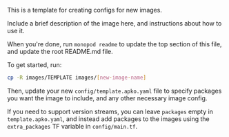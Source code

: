 This is a template for creating configs for new images.

Include a brief description of the image here, and instructions about how to use it.

When you're done, run `monopod readme` to update the top section of this file, and update the root README.md file.

To get started, run:

```sh
cp -R images/TEMPLATE images/[new-image-name]
```

Then, update your new `config/template.apko.yaml` file to specify packages you want the image to include, and any other necessary image config.

If you need to support version streams, you can leave `packages` empty in `template.apko.yaml`, and instead add packages to the images using the `extra_packages` TF variable in `config/main.tf`.
